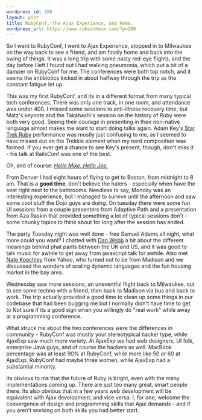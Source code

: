 ```yaml
--- 
wordpress_id: 280
layout: post
title: RubyConf, the Ajax Experience, and Home.
wordpress_url: https://www.robsanheim.com/?p=280
---
```

So I went to RubyConf, I went to Ajax Experience, stopped in to Milwaukee on the way back to see a friend, and am finally home and back into the swing of things.  It was a long trip with some nasty red-eye flights, and the day before I left I found out I had walking pneumonia, which put a bit of a damper on RubyConf for me.  The conferences were both top notch, and it seems the antibiotics kicked in about halfway through the trip as the constant fatigue let up.

This was my first RubyConf, and its in a different format from many typical tech conferences.  There was only one track, in one room, and attendance was under 400.  I missed some sessions to anti-illness recovery time, but Matz's keynote and the Takahashi's session on the history of Ruby were both very good.  Seeing their courage in presenting in their non-native language almost makes me want to start doing talks again.  Adam Key's <a href="https://www.youtube.com/watch?v=mQoVqY2mWus">Star Trek Ruby</a> performance was mostly just confusing to me, as I seemed to have missed out on the Trekkie element when my nerd composition was formed.  If you ever get a chance to see Key's present, though, don't miss it - his talk at RailsConf was one of the best.

Oh, and of course: <i><a href="https://video.google.com/videoplay?docid=-5830318882717959520">Hello Mike.  Hello Joe.</a></i>

From Denver I had eight hours of flying to get to Boston, from midnight to 8 am.  That is a <strong>good time</strong>, don't believe the haters - especially when have the seat right next to the bathrooms.  Needless to say, Monday was an interesting experience, but I managed to survive until the afternoon and saw some cool stuff the Dojo guys are doing.  On tuesday there were some fun UI sessions from a couple presenters from Adaptive Path and a presentation from Aza Raskin that provided something a lot of typical sessions don't - some chunky topics to think about for long after the session has ended.

The party Tuesday night was well done - free Samuel Adams all night, what more could you want?  I chatted with <a href="https://www.danwebb.net/">Dan Webb</a> a bit about the different meanings behind phat pants between the UK and US, and it was good to talk music for awhile to get away from javascript talk for awhile.  Also met <a href="https://nate.koechley.com/blog/">Nate Koechley</a> from Yahoo, who turned out to be from Madison and we discussed the wonders of scaling dynamic languages and the fun housing market in the bay area.

Wednesday saw more sessions, an uneventful flight back to Milwaukee, out to see some techno with a friend, then back to Madison via bus and back to work.  The trip actually provided a good time to clean up some things in our codebase that had been bugging me but I normally didn't have time to get to  Not sure if its a good sign when you willingly do "real work" while away at a programming conference.

What struck me about the two conferences were the differences in community - RubyConf was mostly your stereotypical hacker type, while AjaxExp saw much more variety.  At AjaxExp we had web designers, UI folk, enterprise Java guys, and of course the hackers as well.  MacBook percentage was at least 90% at RubyConf, while more like 50 or 60 at AjaxExp.  RubyConf had maybe three women, while AjaxExp had a substantial minority.  

Its obvious to me that the future of Ruby is bright, even with the many implementations coming up.  There are just too many great, smart people there.  Its also obvious that in a few years web development will be equivalent with Ajax development, and vice versa.  I, for one, welcome the convergence of design and programming skills that Ajax demands - and if you aren't working on both skills you had better start.
